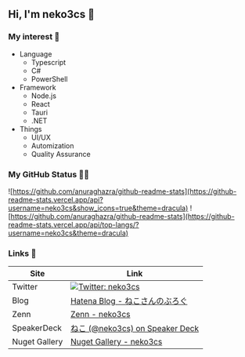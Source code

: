 ## Hi, I'm neko3cs 👋

### My interest 👀

- Language
  - Typescript
  - C#
  - PowerShell
- Framework
  - Node.js
  - React
  - Tauri
  - .NET
- Things
  - UI/UX
  - Automization
  - Quality Assurance

### My GitHub Status 🐙🐱

![https://github.com/anuraghazra/github-readme-stats](https://github-readme-stats.vercel.app/api?username=neko3cs&show_icons=true&theme=dracula)
![https://github.com/anuraghazra/github-readme-stats](https://github-readme-stats.vercel.app/api/top-langs/?username=neko3cs&theme=dracula)

### Links 🔗

| Site          | Link                                                                                                               |
| ------------- | ------------------------------------------------------------------------------------------------------------------ |
| Twitter       | [![Twitter: neko3cs](https://img.shields.io/twitter/follow/neko3cs.svg?style=social)](https://twitter.com/neko3cs) |
| Blog          | [Hatena Blog - ねこさんのぶろぐ](https://www.neko3cs.net/)                                                         |
| Zenn          | [Zenn - neko3cs](https://zenn.dev/neko3cs)                                                                         |
|SpeakerDeck    | [ねこ (@neko3cs) on Speaker Deck](https://speakerdeck.com/neko3cs)                                                 |
| Nuget Gallery | [Nuget Gallery - neko3cs](https://www.nuget.org/profiles/neko3cs)                                                  |
